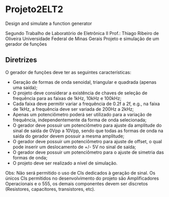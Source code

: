 # Projeto2ELT2
Design and simulate a function generator

Segundo Trabalho de Laboratório de Eletrônica II
Prof.: Thiago Ribeiro de Oliveira
Universidade Federal de Minas Gerais
Projeto e simulação de um gerador de funções

## Diretrizes

O gerador de funções deve ter as seguintes características:

- Geração de formas de onda senoidal, triangular e quadrada (apenas uma saída);
- O projeto deve considerar a existência de chaves de seleção de frequência para as faixas de 1kHz, 10kHz e 100kHz;
- Cada faixa deve permitir variar a frequência de 0.2f a 2f, e.g., na faixa de 1kHz, a frequência deve
ser variada de 200Hz a 2kHz;
- Apenas um potenciômetro poderá ser utilizado para a variação de frequência, independentemente da
forma de onda selecionada;
- O gerador deve possuir um potenciômetro para ajuste da amplitude do sinal de saída de 0Vpp a
10Vpp, sendo que todas as formas de onda na saída do gerador devem possuir a mesma amplitude;
- O gerador deve possuir um potenciômetro para ajuste de offset, o qual pode inserir um deslocamento
de +/- 5V no sinal de saída;
- O gerador deve possuir um potenciômetro para o ajuste de simetria das formas de onda;
- O projeto deve ser realizado a nível de simulação.

Obs: Não será permitido o uso de CIs dedicados à geração de sinal. Os únicos CIs permitidos no
desenvolvimento do projeto são Amplificadores Operacionais e o 555, os demais componentes devem
ser discretos (Resistores, capacitores, transistores, etc).
